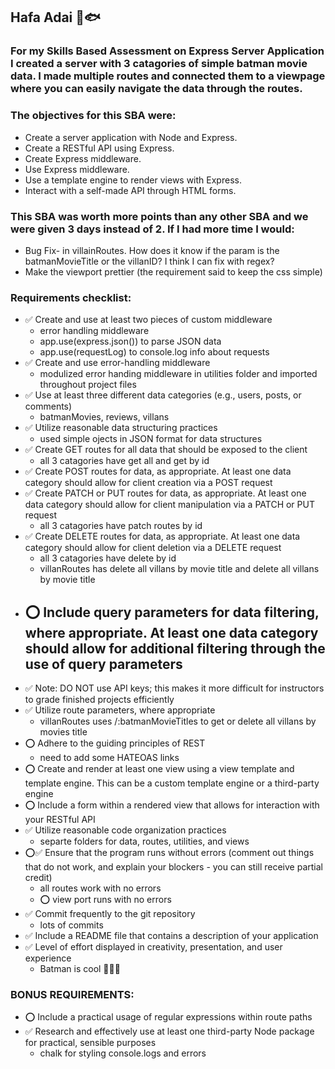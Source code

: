 ## Hafa Adai 🐚🐟

### For my Skills Based Assessment on Express Server Application I created a server with 3 catagories of simple batman movie data. I made multiple routes and connected them to a viewpage where you can easily navigate the data through the routes.

### The objectives for this SBA were:
- Create a server application with Node and Express.
- Create a RESTful API using Express.
- Create Express middleware.
- Use Express middleware.
- Use a template engine to render views with Express.
- Interact with a self-made API through HTML forms.

### This SBA was worth more points than any other SBA and we were given 3 days instead of 2. If I had more time I would:
- Bug Fix- in villainRoutes. How does it know if the param is the batmanMovieTitle or the villanID? I think I can fix with regex?
- Make the viewport prettier (the requirement said to keep the css simple)

### Requirements checklist:
- ✅ Create and use at least two pieces of custom middleware
    - error handling middleware
    - app.use(express.json()) to parse JSON data
    - app.use(requestLog) to console.log info about requests
- ✅ Create and use error-handling middleware
    - modulized error handing middleware in utilities folder and imported throughout project files
- ✅ Use at least three different data categories (e.g., users, posts, or comments)
    - batmanMovies, reviews, villans
- ✅ Utilize reasonable data structuring practices
    - used simple ojects in JSON format for data structures
- ✅ Create GET routes for all data that should be exposed to the client
    - all 3 catagories have get all and get by id
- ✅ Create POST routes for data, as appropriate. At least one data category should allow for client creation via a POST request
- ✅ Create PATCH or PUT routes for data, as appropriate. At least one data category should allow for client manipulation via a PATCH or PUT request
    - all 3 catagories have patch routes by id
- ✅ Create DELETE routes for data, as appropriate. At least one data category should allow for client deletion via a DELETE request
    - all 3 catagories have delete by id
    - villanRoutes has delete all villans by movie title and delete all villans by movie title
- ⭕ Include query parameters for data filtering, where appropriate. At least one data category should allow for additional filtering through the use of query parameters
    - 
- ✅ Note: DO NOT use API keys; this makes it more difficult for instructors to grade finished projects efficiently
- ✅ Utilize route parameters, where appropriate
    - villanRoutes uses /:batmanMovieTitles to get or delete all villans by movies title
- ⭕ Adhere to the guiding principles of REST 
    - need to add some HATEOAS links
- ⭕ Create and render at least one view using a view template and template engine. This can be a custom template engine or a third-party engine
- ⭕ Include a form within a rendered view that allows for interaction with your RESTful API
- ✅ Utilize reasonable code organization practices
    - separte folders for data, routes, utilities, and views
- ⭕✅ Ensure that the program runs without errors (comment out things that do not work, and explain your blockers - you can still receive partial credit)
    - all routes work with no errors
    - ⭕ view port runs with no errors
- ✅ Commit frequently to the git repository
    - lots of commits
- ✅ Include a README file that contains a description of your application
- ✅ Level of effort displayed in creativity, presentation, and user experience
    - Batman is cool 🦇🦹😎

### BONUS REQUIREMENTS:
- ⭕ Include a practical usage of regular expressions within route paths
- ✅ Research and effectively use at least one third-party Node package for practical, sensible purposes
    - chalk for styling console.logs and errors
